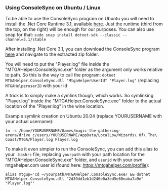### Using ConsoleSync on Ubuntu / Linux
To be able to use the ConsoleSync program on Ubuntu you will need to install the .Net Core Runtime 3.1, available [here](https://dotnet.microsoft.com/download/dotnet-core/3.1). Just the runtime (third from the top, on the right) will be enough for our purposes. You can also use snap for that: `sudo snap install dotnet-sdk --classic --channel=3.1/stable`

After installing .Net Core 3.1, you can download the ConsoleSync program [here](https://github.com/ibiza240/MTGAHelper-Windows-Client/raw/master/MTGAHelper.ConsoleSync.exe.zip) and navigate to the extracted zip folder.

You will need to put the "Player.log" file inside the "MTGAHelper.ConsoleSync.exe" folder as the argument only works relative to path. So this is the way to call the program:
```dotnet MTGAHelper.ConsoleSync.dll "MtgaHelperUserId" "Player.log"```
(replacing `MTGAHelperuserID` with your id

A trick is to simply make a symlink though, which works. So symlinking "Player.log" inside the "MTGAHelper.ConsoleSync.exe" folder to the actual location of the "Player.log" in the wine location.

Example symlink creation on Ubuntu 20.04 (replace YOURUSERNAME with your actual username):

```
ln -s /home/YOURUSERNAME/Games/magic-the-gathering-arena/drive_c/users/YOURUSERNAME/AppData/LocalLow/Wizards\ Of\ The\ Coast/MTGA/Player.log Player.log
```

To make it even simpler to run the ConsoleSync, you can add this alias to your `.bashrc` file, replacing `yourpath` with your path location for the "MTGAHelper.ConsoleSync.exe" folder, and `userid` with your own mtgahelper.com user id (found here: https://mtgahelper.com/profile):

```
alias mtgup='cd ~/yourpath/MTGAHelper.ConsoleSync.exe/ && dotnet MTGAHelper.ConsoleSync.dll "2d39dd1eb1d246e0a3ed5e60eaba7a9e" "Player.log"'
```
